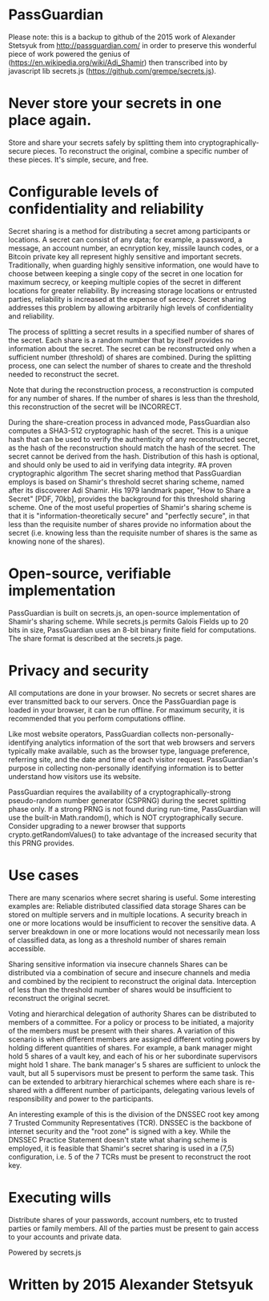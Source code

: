 # PassGuardian

Please note: this is a backup to github of the 2015 work of Alexander Stetsyuk <alex AT passguardian.com> from http://passguardian.com/ in order to preserve this wonderful piece of work powered the genius of (https://en.wikipedia.org/wiki/Adi_Shamir) then transcribed into by javascript lib secrets.js (https://github.com/grempe/secrets.js).
  

# Never store your secrets in one place again.

Store and share your secrets safely by splitting them into cryptographically-secure pieces. To reconstruct the original, combine a specific number of these pieces. It's simple, secure, and free.



# Configurable levels of confidentiality and reliability
Secret sharing is a method for distributing a secret among participants or locations. A secret can consist of any data; for example, a password, a message, an account number, an ecnryption key, missile launch codes, or a Bitcoin private key all represent highly sensitive and important secrets. Traditionally, when guarding highly sensitive information, one would have to choose between keeping a single copy of the secret in one location for maximum secrecy, or keeping multiple copies of the secret in different locations for greater reliability. By increasing storage locations or entrusted parties, reliability is increased at the expense of secrecy. Secret sharing addresses this problem by allowing arbitrarily high levels of confidentiality and reliability.

The process of splitting a secret results in a specified number of shares of the secret. Each share is a random number that by itself provides no information about the secret. The secret can be reconstructed only when a sufficient number (threshold) of shares are combined. During the splitting process, one can select the number of shares to create and the threshold needed to reconstruct the secret.

Note that during the reconstruction process, a reconstruction is computed for any number of shares. If the number of shares is less than the threshold, this reconstruction of the secret will be INCORRECT.

During the share-creation process in advanced mode, PassGuardian also computes a SHA3-512 cryptographic hash of the secret. This is a unique hash that can be used to verify the authenticity of any reconstructed secret, as the hash of the reconstruction should match the hash of the secret. The secret cannot be derived from the hash. Distribution of this hash is optional, and should only be used to aid in verifying data integrity.
#A proven cryptographic algorithm
The secret sharing method that PassGuardian employs is based on Shamir's threshold secret sharing scheme, named after its discoverer Adi Shamir. His 1979 landmark paper, "How to Share a Secret" [PDF, 70kb], provides the background for this threshold sharing scheme. One of the most useful properties of Shamir's sharing scheme is that it is "information-theoretically secure" and "perfectly secure", in that less than the requisite number of shares provide no information about the secret (i.e. knowing less than the requisite number of shares is the same as knowing none of the shares).

# Open-source, verifiable implementation
PassGuardian is built on secrets.js, an open-source implementation of Shamir's sharing scheme. While secrets.js permits Galois Fields up to 20 bits in size, PassGuardian uses an 8-bit binary finite field for computations. The share format is described at the secrets.js page.

# Privacy and security
All computations are done in your browser. No secrets or secret shares are ever transmitted back to our servers. Once the PassGuardian page is loaded in your browser, it can be run offline. For maximum security, it is recommended that you perform computations offline.

Like most website operators, PassGuardian collects non-personally-identifying analytics information of the sort that web browsers and servers typically make available, such as the browser type, language preference, referring site, and the date and time of each visitor request. PassGuardian's purpose in collecting non-personally identifying information is to better understand how visitors use its website.

PassGuardian requires the availability of a cryptographically-strong pseudo-random number generator (CSPRNG) during the secret splitting phase only. If a strong PRNG is not found during run-time, PassGuardian will use the built-in Math.random(), which is NOT cryptographically secure. Consider upgrading to a newer browser that supports crypto.getRandomValues() to take advantage of the increased security that this PRNG provides.



# Use cases
There are many scenarios where secret sharing is useful. Some interesting examples are:
Reliable distributed classified data storage
Shares can be stored on multiple servers and in multiple locations. A security breach in one or more locations would be insufficient to recover the sensitive data. A server breakdown in one or more locations would not necessarily mean loss of classified data, as long as a threshold number of shares remain accessible.

Sharing sensitive information via insecure channels
Shares can be distributed via a combination of secure and insecure channels and media and combined by the recipient to reconstruct the original data. Interception of less than the threshold number of shares would be insufficient to reconstruct the original secret.

Voting and hierarchical delegation of authority
Shares can be distributed to members of a committee. For a policy or process to be initiated, a majority of the members must be present with their shares. A variation of this scenario is when different members are assigned different voting powers by holding different quantities of shares. For example, a bank manager might hold 5 shares of a vault key, and each of his or her subordinate supervisors might hold 1 share. The bank manager's 5 shares are sufficient to unlock the vault, but all 5 supervisors must be present to perform the same task. This can be extended to arbitrary hierarchical schemes where each share is re-shared with a different number of participants, delegating various levels of responsibility and power to the participants.

An interesting example of this is the division of the DNSSEC root key among 7 Trusted Community Representatives (TCR). DNSSEC is the backbone of internet security and the "root zone" is signed with a key. While the DNSSEC Practice Statement doesn't state what sharing scheme is employed, it is feasible that Shamir's secret sharing is used in a (7,5) configuration, i.e. 5 of the 7 TCRs must be present to reconstruct the root key.

# Executing wills
Distribute shares of your passwords, account numbers, etc to trusted parties or family members. All of the parties must be present to gain access to your accounts and private data.



Powered by secrets.js
# Written by 2015 Alexander Stetsyuk <alex AT passguardian.com>
